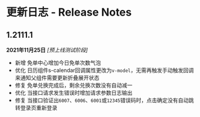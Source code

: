 # 更新日志 - Release Notes

## 1.2111.1
**2021年11月25日** *[预上线测试阶段]*

* 新增 免单中心增加今日免单次数气泡
* 优化 日历组件s-calendar回调属性更改为`v-model`，无需再触发手动触发回调来通知父组件需要更新折叠展开状态
* 修复 免单兑换完成后，剩余兑换次数没有自动减一
* 优化 当接口请求发生错误时增加请求参数日志输出
* 修复 当接口验证出`6007`、`6006`、`6001`或`12345`错误码时，点击确定没有自动跳转登录页重新登录